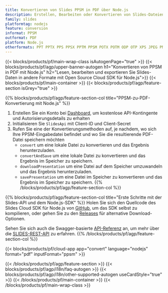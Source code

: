 ```yaml
---
title: Konvertieren von Slides PPSM in PDF über Node.js
description: Erstellen, Bearbeiten oder Konvertieren von Slides-Dateien mit REST API und Open Source Node.js SDKSlides files with REST API & Open Source Node.js SDK
family: slides
platformtag: nodejs
feature: conversion
informat: PPSM
outformat: PDF
platform: Node.js
otherformats: PPT PPTX PPS PPSX PPTM PPSM POTX POTM ODP OTP XPS JPEG PNG BMP TIFF SVG HTML SWF HTML5 GIF XAML MD MPEG4
---
```


{{< blocks/products/pf/main-wrap-class isAutogenPage="true" >}}
{{< blocks/products/pf/agp/upper-banner-autogen h1="Konvertieren von PPSM in PDF mit Node.js" h2="Lesen, bearbeiten und exportieren Sie Slides-Daten in andere Formate mit Open Source Cloud SDK für Node.js">}}
{{< blocks/products/pf/main-container >}}
{{< blocks/products/pf/agp/feature-section isGrey="true" >}}

{{% blocks/products/pf/agp/feature-section-col title="PPSM-zu-PDF-Konvertierung mit Node.js" %}}
1. Erstellen Sie ein Konto bei <a href="https://dashboard.aspose.cloud/">Dashboard</a>, um kostenlose API-Kontingente und Autorisierungsdetails zu erhalten
1. Initialisieren Sie ```SlidesApi``` mit Client-ID und Client-Secret
1. Rufen Sie eine der Konvertierungsmethoden auf, je nachdem, wo sich Ihre PPSM-Eingabedatei befindet und wo Sie die resultierende PDF-Datei speichern möchten
    - ```convert``` um eine lokale Datei zu konvertieren und das Ergebnis herunterzuladen.
    - ```convertAndSave``` um eine lokale Datei zu konvertieren und das Ergebnis im Speicher zu speichern.
    - ```downloadPresentation``` um eine Datei auf dem Speicher umzuwandeln und das Ergebnis herunterzuladen.
    - ```savePresentation``` um eine Datei im Speicher zu konvertieren und das Ergebnis im Speicher zu speichern.
{{% /blocks/products/pf/agp/feature-section-col %}}

{{% blocks/products/pf/agp/feature-section-col title="Erste Schritte mit der Slides-API und dem Node.js-SDK" %}}
Holen Sie sich den Quellcode des Slides Cloud SDK für Node.js von [GitHub](https://github.com/aspose-slides-cloud/aspose-slides-cloud-nodejs), um das SDK selbst zu kompilieren, oder gehen Sie zu den [Releases](https://releases.aspose.cloud/) für alternative Download-Optionen.

Sehen Sie sich auch die Swagger-basierte [API-Referenz](https://apireference.aspose.cloud/slides/) an, um mehr über die [SLIDES-REST-API](https://products.aspose.cloud/slides/curl/) zu erfahren.
{{% /blocks/products/pf/agp/feature-section-col %}}

{{< blocks/products/pf/cloud-app app="convert" language="nodejs" format="pdf" inputFormat="ppsm" >}}

{{< /blocks/products/pf/agp/feature-section >}}
{{< blocks/products/pf/agp/i18n/faq-autogen >}}
{{< blocks/products/pf/agp/i18n/other-supported-autogen useCardStyle="true" >}}
{{< /blocks/products/pf/main-container >}}
{{< /blocks/products/pf/main-wrap-class >}}
